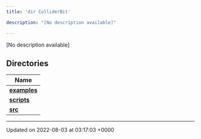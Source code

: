 ```yaml
---
title: 'dir ColliderBit'

description: "[No description available]"

---
```







[No description available]

## Directories

| Name           |
| -------------- |
| **[examples](/documentation/code/colliderbit_development/files/dir_5ec7ed99c429be57649080f5572cb885/#dir-examples)**  |
| **[scripts](/documentation/code/colliderbit_development/files/dir_8d8d78fa40d3abc744d88b85d344fbd6/#dir-scripts)**  |
| **[src](/documentation/code/colliderbit_development/files/dir_ebc0d8ef92b132863f07a78e664e2ed5/#dir-src)**  |






-------------------------------

Updated on 2022-08-03 at 03:17:03 +0000
